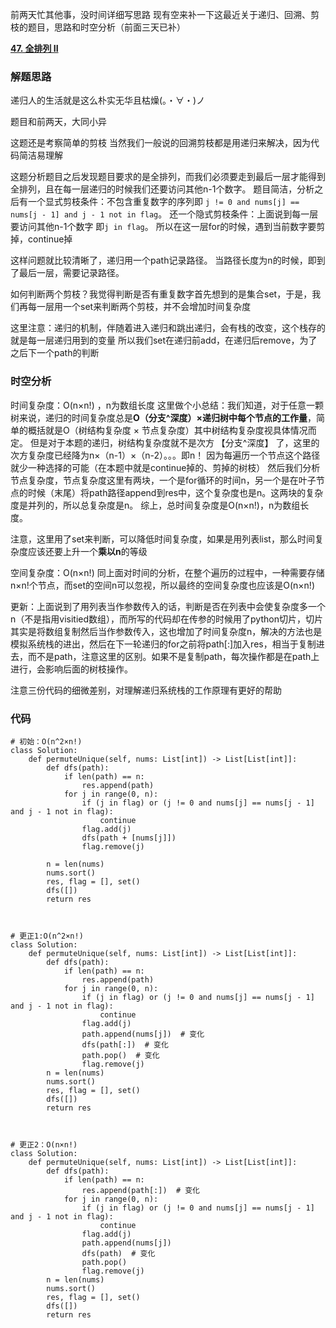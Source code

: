 前两天忙其他事，没时间详细写思路
现有空来补一下这最近关于递归、回溯、剪枝的题目，思路和时空分析（前面三天已补）


**[47. 全排列 II](https://leetcode-cn.com/problems/permutations-ii/)**


### 解题思路
递归人的生活就是这么朴实无华且枯燥(。・∀・)ノ

题目和前两天，大同小异

这题还是考察简单的剪枝
当然我们一般说的回溯剪枝都是用递归来解决，因为代码简洁易理解

这题分析题目之后发现题目要求的是全排列，而我们必须要走到最后一层才能得到全排列，且在每一层递归的时候我们还要访问其他n-1个数字。
题目简洁，分析之后有一个显式剪枝条件：不包含重复数字的序列即 `j != 0 and nums[j] == nums[j - 1] and j - 1 not in flag`。
还一个隐式剪枝条件：上面说到每一层要访问其他n-1个数字 即`j in flag`。
所以在这一层for的时候，遇到当前数字要剪掉，continue掉

这样问题就比较清晰了，递归用一个path记录路径。
当路径长度为n的时候，即到了最后一层，需要记录路径。

如何判断两个剪枝？我觉得判断是否有重复数字首先想到的是集合set，于是，我们再每一层用一个set来判断两个剪枝，并不会增加时间复杂度

这里注意：递归的机制，伴随着进入递归和跳出递归，会有栈的改变，这个栈存的就是每一层递归用到的变量
所以我们set在递归前add，在递归后remove，为了之后下一个path的判断

### 时空分析
时间复杂度：O(n×n!) ，n为数组长度
这里做个小总结：我们知道，对于任意一颗树来说，递归的时间复杂度总是**O（分支^深度）×递归树中每个节点的工作量**，简单的概括就是O（树结构复杂度 × 节点复杂度）其中树结构复杂度视具体情况而定。
但是对于本题的递归，树结构复杂度就不是次方 【分支^深度】 了，这里的次方复杂度已经降为n×（n-1）×（n-2）。。。即n！
因为每遍历一个节点这个路径就少一种选择的可能（在本题中就是continue掉的、剪掉的树枝）
然后我们分析节点复杂度，节点复杂度这里有两块，一个是for循环的时间n，另一个是在叶子节点的时候（末尾）将path路径append到res中，这个复杂度也是n。这两块的复杂度是并列的，所以总复杂度是n。
综上，总时间复杂度是O(n×n!)，n为数组长度。

注意，这里用了set来判断，可以降低时间复杂度，如果是用列表list，那么时间复杂度应该还要上升一个**乘以n**的等级

空间复杂度：O(n×n!) 
同上面对时间的分析，在整个遍历的过程中，一种需要存储n×n!个节点，而set的空间n可以忽视，所以最终的空间复杂度也应该是O(n×n!) 


更新：上面说到了用列表当作参数传入的话，判断是否在列表中会使复杂度多一个n（不是指用visitied数组），而所写的代码却在传参的时候用了python切片，切片其实是将数组复制然后当作参数传入，这也增加了时间复杂度n，解决的方法也是模拟系统栈的进出，然后在下一轮递归的for之前将path[:]加入res，相当于复制进去，而不是path，注意这里的区别。如果不是复制path，每次操作都是在path上进行，会影响后面的树枝操作。

注意三份代码的细微差别，对理解递归系统栈的工作原理有更好的帮助

### 代码

```python3
# 初始：O(n^2×n!) 
class Solution:
    def permuteUnique(self, nums: List[int]) -> List[List[int]]:
        def dfs(path):
            if len(path) == n:
                res.append(path)
            for j in range(0, n):
                if (j in flag) or (j != 0 and nums[j] == nums[j - 1] and j - 1 not in flag):
                    continue
                flag.add(j)
                dfs(path + [nums[j]])
                flag.remove(j)
        
        n = len(nums)
        nums.sort()
        res, flag = [], set()
        dfs([])
        return res



# 更正1:O(n^2×n!) 
class Solution:
    def permuteUnique(self, nums: List[int]) -> List[List[int]]:      
        def dfs(path):
            if len(path) == n:
                res.append(path)
            for j in range(0, n):
                if (j in flag) or (j != 0 and nums[j] == nums[j - 1] and j - 1 not in flag):
                    continue
                flag.add(j)
                path.append(nums[j])  # 变化
                dfs(path[:])  # 变化
                path.pop()  # 变化
                flag.remove(j)
        n = len(nums)
        nums.sort()
        res, flag = [], set()
        dfs([])
        return res



# 更正2：O(n×n!) 
class Solution:
    def permuteUnique(self, nums: List[int]) -> List[List[int]]:      
        def dfs(path):
            if len(path) == n:
                res.append(path[:])  # 变化
            for j in range(0, n):
                if (j in flag) or (j != 0 and nums[j] == nums[j - 1] and j - 1 not in flag):
                    continue
                flag.add(j)
                path.append(nums[j])
                dfs(path)  # 变化
                path.pop()
                flag.remove(j)
        n = len(nums)
        nums.sort()
        res, flag = [], set()
        dfs([])
        return res
```
